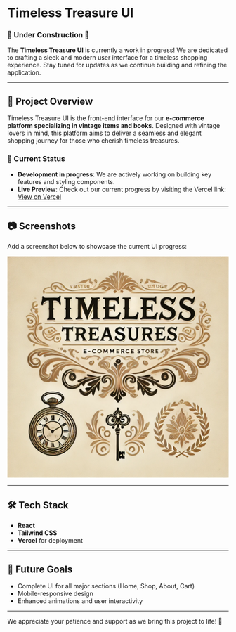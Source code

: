 # Timeless Treasure UI

### 🚧 Under Construction 🚧
The **Timeless Treasure UI** is currently a work in progress! We are dedicated to crafting a sleek and modern user interface for a timeless shopping experience. Stay tuned for updates as we continue building and refining the application.

---

## 📌 Project Overview
Timeless Treasure UI is the front-end interface for our **e-commerce platform specializing in vintage items and books**. Designed with vintage lovers in mind, this platform aims to deliver a seamless and elegant shopping journey for those who cherish timeless treasures.

### 🌟 Current Status
- **Development in progress**: We are actively working on building key features and styling components.
- **Live Preview**: Check out our current progress by visiting the Vercel link:
  [View on Vercel](#)

---

## 📷 Screenshots
Add a screenshot below to showcase the current UI progress:

![Timeless Treasure UI Screenshot](intro.png)

---

## 🛠️ Tech Stack
- **React**
- **Tailwind CSS**
- **Vercel** for deployment

---

## 🚀 Future Goals
- Complete UI for all major sections (Home, Shop, About, Cart)
- Mobile-responsive design
- Enhanced animations and user interactivity

---

We appreciate your patience and support as we bring this project to life! 💎
